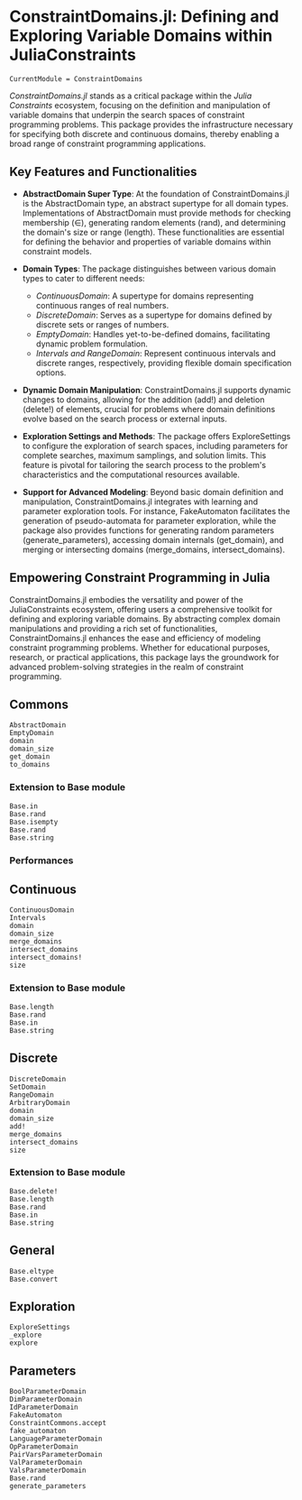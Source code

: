 # ConstraintDomains.jl: Defining and Exploring Variable Domains within JuliaConstraints

```@meta
CurrentModule = ConstraintDomains
```

*ConstraintDomains.jl* stands as a critical package within the *Julia Constraints* ecosystem, focusing on the definition and manipulation of variable domains that underpin the search spaces of constraint programming problems. This package provides the infrastructure necessary for specifying both discrete and continuous domains, thereby enabling a broad range of constraint programming applications.

## Key Features and Functionalities

- **AbstractDomain Super Type**: At the foundation of ConstraintDomains.jl is the AbstractDomain type, an abstract supertype for all domain types. Implementations of AbstractDomain must provide methods for checking membership (∈), generating random elements (rand), and determining the domain's size or range (length). These functionalities are essential for defining the behavior and properties of variable domains within constraint models.

- **Domain Types**: The package distinguishes between various domain types to cater to different needs:

    - *ContinuousDomain*: A supertype for domains representing continuous ranges of real numbers.
    - *DiscreteDomain*: Serves as a supertype for domains defined by discrete sets or ranges of numbers.
    - *EmptyDomain*: Handles yet-to-be-defined domains, facilitating dynamic problem formulation.
    - *Intervals and RangeDomain*: Represent continuous intervals and discrete ranges, respectively, providing flexible domain specification options.
- **Dynamic Domain Manipulation**: ConstraintDomains.jl supports dynamic changes to domains, allowing for the addition (add!) and deletion (delete!) of elements, crucial for problems where domain definitions evolve based on the search process or external inputs.

- **Exploration Settings and Methods**: The package offers ExploreSettings to configure the exploration of search spaces, including parameters for complete searches, maximum samplings, and solution limits. This feature is pivotal for tailoring the search process to the problem's characteristics and the computational resources available.

- **Support for Advanced Modeling**: Beyond basic domain definition and manipulation, ConstraintDomains.jl integrates with learning and parameter exploration tools. For instance, FakeAutomaton facilitates the generation of pseudo-automata for parameter exploration, while the package also provides functions for generating random parameters (generate_parameters), accessing domain internals (get_domain), and merging or intersecting domains (merge_domains, intersect_domains).

## Empowering Constraint Programming in Julia

ConstraintDomains.jl embodies the versatility and power of the JuliaConstraints ecosystem, offering users a comprehensive toolkit for defining and exploring variable domains. By abstracting complex domain manipulations and providing a rich set of functionalities, ConstraintDomains.jl enhances the ease and efficiency of modeling constraint programming problems. Whether for educational purposes, research, or practical applications, this package lays the groundwork for advanced problem-solving strategies in the realm of constraint programming.

## Commons

```@docs; canonical=false
AbstractDomain
EmptyDomain
domain
domain_size
get_domain
to_domains
```

### Extension to Base module

```@docs; canonical=false
Base.in
Base.rand
Base.isempty
Base.rand
Base.string
```

### Performances

## Continuous

```@docs; canonical=false
ContinuousDomain
Intervals
domain
domain_size
merge_domains
intersect_domains
intersect_domains!
size
```

### Extension to Base module

```@docs; canonical=false
Base.length
Base.rand
Base.in
Base.string
```

## Discrete

```@docs; canonical=false
DiscreteDomain
SetDomain
RangeDomain
ArbitraryDomain
domain
domain_size
add!
merge_domains
intersect_domains
size
```

### Extension to Base module


```@docs; canonical=false
Base.delete!
Base.length
Base.rand
Base.in
Base.string
```

## General

```@docs; canonical=false
Base.eltype
Base.convert
```

## Exploration

```@docs; canonical=false
ExploreSettings
_explore
explore
```

## Parameters

```@docs; canonical=false
BoolParameterDomain
DimParameterDomain
IdParameterDomain
FakeAutomaton
ConstraintCommons.accept
fake_automaton
LanguageParameterDomain
OpParameterDomain
PairVarsParameterDomain
ValParameterDomain
ValsParameterDomain
Base.rand
generate_parameters
```

